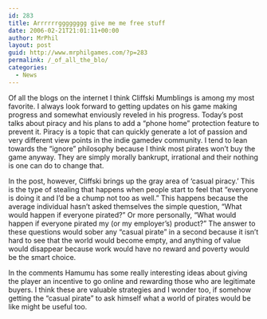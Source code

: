 ```yaml
---
id: 283
title: Arrrrrrgggggggg give me me free stuff
date: 2006-02-21T21:01:11+00:00
author: MrPhil
layout: post
guid: http://www.mrphilgames.com/?p=283
permalink: /_of_all_the_blo/
categories:
  - News
---
```

Of all the blogs on the internet I think Cliffski Mumblings is among my most favorite. I always look forward to getting updates on his game making progress and somewhat enviously reveled in his progress. Today’s post talks about piracy and his plans to add a “phone home” protection feature to prevent it. Piracy is a topic that can quickly generate a lot of passion and very different view points in the indie gamedev community. I tend to lean towards the “ignore” philosophy because I think most pirates won’t buy the game anyway. They are simply morally bankrupt, irrational and their nothing is one can do to change that.

In the post, however, Cliffski brings up the gray area of ‘casual piracy.’ This is the type of stealing that happens when people start to feel that “everyone is doing it and I’d be a chump not too as well.” This happens because the average individual hasn’t asked themselves the simple question, “What would happen if everyone pirated?” Or more personally, “What would happen if everyone pirated my (or my employer’s) product?” The answer to these questions would sober any “casual pirate” in a second because it isn’t hard to see that the world would become empty, and anything of value would disappear because work would have no reward and poverty would be the smart choice.

In the comments Hamumu has some really interesting ideas about giving the player an incentive to go online and rewarding those who are legitimate buyers. I think these are valuable strategies and I wonder too, if somehow getting the “casual pirate” to ask himself what a world of pirates would be like might be useful too.